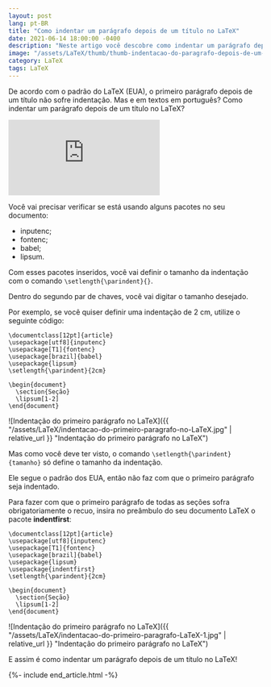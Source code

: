 ```yaml
---
layout: post
lang: pt-BR
title: "Como indentar um parágrafo depois de um título no LaTeX"
date: 2021-06-14 18:00:00 -0400
description: "Neste artigo você descobre como indentar um parágrafo depois de um título no LaTeX."
image: "/assets/LaTeX/thumb/thumb-indentacao-do-paragrafo-depois-de-um-titulo-no-LaTeX.png"
category: LaTeX
tags: LaTeX
---
```


De acordo com o padrão do LaTeX (EUA), o primeiro parágrafo depois de um título não sofre indentação. Mas e em textos em português? Como indentar um parágrafo depois de um título no LaTeX?

<!-- Youtube Video -->
<div class="yt-video">
<iframe src="https://www.youtube.com/embed/uQrUz_3zyWc?si=F5V2MMOgaXSBgz7p" title="YouTube video player" frameborder="0" allow="accelerometer; autoplay; clipboard-write; encrypted-media; gyroscope; picture-in-picture; web-share" allowfullscreen></iframe>
</div>

Você vai precisar verificar se está usando alguns pacotes no seu documento:

- inputenc;
- fontenc;
- babel;
- lipsum.

Com esses pacotes inseridos, você vai definir o tamanho da indentação com o comando `\setlength{\parindent}{}`.

Dentro do segundo par de chaves, você vai digitar o tamanho desejado.

Por exemplo, se você quiser definir uma indentação de 2 cm, utilize o seguinte código:

```TeX
\documentclass[12pt]{article}
\usepackage[utf8]{inputenc}
\usepackage[T1]{fontenc}
\usepackage[brazil]{babel}
\usepackage{lipsum}
\setlength{\parindent}{2cm}

\begin{document}
  \section{Seção}
  \lipsum[1-2]
\end{document}
```

![Indentação do primeiro parágrafo no LaTeX]({{ "/assets/LaTeX/indentacao-do-primeiro-paragrafo-no-LaTeX.jpg" | relative_url }} "Indentação do primeiro parágrafo no LaTeX")

Mas como você deve ter visto, o comando `\setlength{\parindent}{tamanho}` só define o tamanho da indentação.

Ele segue o padrão dos EUA, então não faz com que o primeiro parágrafo seja indentado.

Para fazer com que o primeiro parágrafo de todas as seções sofra obrigatoriamente o recuo, insira no preâmbulo do seu documento LaTeX o pacote **indentfirst**:

```TeX
\documentclass[12pt]{article}
\usepackage[utf8]{inputenc}
\usepackage[T1]{fontenc}
\usepackage[brazil]{babel}
\usepackage{lipsum}
\usepackage{indentfirst}
\setlength{\parindent}{2cm}

\begin{document}
  \section{Seção}
  \lipsum[1-2]
\end{document}
```

![Indentação do primeiro parágrafo no LaTeX]({{ "/assets/LaTeX/indentacao-do-primeiro-paragrafo-LaTeX-1.jpg" | relative_url }} "Indentação do primeiro parágrafo no LaTeX")

E assim é como indentar um parágrafo depois de um título no LaTeX!

{%- include end_article.html -%}
